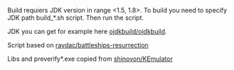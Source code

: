 Build requiers JDK version in range <1.5, 1.8>.
To build you need to specify JDK path build_\*.sh script. Then run the script.

JDK you can get for example here [ojdkbuild/ojdkbuild](https://github.com/ojdkbuild/ojdkbuild).

Script based on [raydac/battleships-resurrection](https://github.com/raydac/battleships-resurrection/blob/main/battleships-resurrection/battleships-client-a008/build_midlet.sh)

Libs and preverify*.exe copied from [shinovon/KEmulator](https://github.com/shinovon/KEmulator)